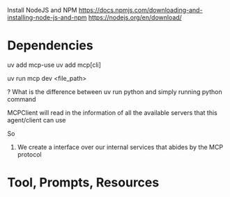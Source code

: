 Install NodeJS and NPM
https://docs.npmjs.com/downloading-and-installing-node-js-and-npm
https://nodejs.org/en/download/


# Dependencies
uv add mcp-use
uv add mcp[cli]

uv run mcp dev <file_path>

? What is the difference between uv run python and simply running python command 

MCPClient will read in the information of all the available servers that this agent/client can use

So
1. We create a interface over our internal services that abides by the MCP protocol 
 # Tool, Prompts, Resources
